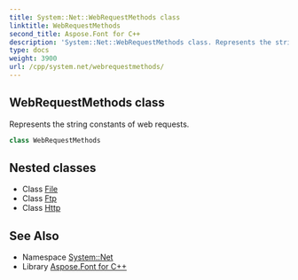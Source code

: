 ```yaml
---
title: System::Net::WebRequestMethods class
linktitle: WebRequestMethods
second_title: Aspose.Font for C++
description: 'System::Net::WebRequestMethods class. Represents the string constants of web requests in C++.'
type: docs
weight: 3900
url: /cpp/system.net/webrequestmethods/
---
```

## WebRequestMethods class


Represents the string constants of web requests.

```cpp
class WebRequestMethods
```

## Nested classes

* Class [File](./file/)
* Class [Ftp](./ftp/)
* Class [Http](./http/)
## See Also

* Namespace [System::Net](../)
* Library [Aspose.Font for C++](../../)
